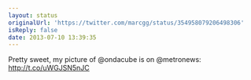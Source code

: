 ```yaml
---
layout: status
originalUrl: 'https://twitter.com/marcgg/status/354958079206498306'
isReply: false
date: 2013-07-10 13:39:35
---
```


Pretty sweet, my picture of @ondacube is on @metronews: http://t.co/uWGJSN5nJC
